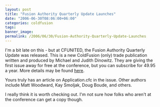 ```yaml
---
layout: post
title: "Fusion Authority Quarterly Update Launches"
date: "2006-06-30T08:06:00+06:00"
categories: coldfusion 
tags: 
banner_image: 
permalink: /2006/06/30/Fusion-Authority-Quarterly-Update-Launches
---
```


I'm a bit late on this - but at CFUNITED, the Fusion Authority Quarterly Update was released. This is a new ColdFusion (only) trade publication written and produced by Michael and Judith Dinowitz. They are giving the first issue away for free at the conference, but you can subscribe for 49.95 a year. More details may be found <a href="http://www.fusionauthority.com/News/4628-New-ColdFusion-Technical-Journal-Released-at-CFUNITED.htm">here</a>.

Yours truly has an article on Application.cfc in the issue. Other authors include Matt Woodward, Kay Smoljak, Doug Boude, and others. 

I really think it is worth checking out. I'm not sure how folks who aren't at the conference can get a copy though.